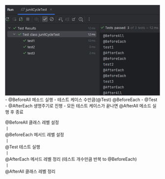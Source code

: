 <img src="upload/img_pjt04_1.png" />
- @BeforeAll 메소드 실행
- 테스트 케이스 수만큼(@Test) @BeforeEach - @Test - @AfterEach 생명주기로 진행
- 모든 테스트 케이스가 끝나면 @AfterAll 메소드 실행 후 종료

@BeforeAll 클래스 레벨 설정   
ㅣ   
@BeforeEach 메서드 레벨 설정   
ㅣ   
@Test 테스트 실행   
ㅣ   
@AfterEach 메서드 레벨 정리 (테스트 개수만큼 반복 to @BeforeEach)   
ㅣ   
@AfterAll 클래스 레벨 정리